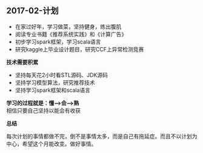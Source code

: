 ## 2017-02-计划 ##

+ 在家过好年，学习做菜，坚持健身，练出腹肌
+ 阅读专业书籍《推荐系统实践》和《计算广告》
+ 初步学习spark框架，学习scala语言
+ 研究kaggle上毕业设计题目，研究CCF上异常检测竞赛


**技术需要积累**  

+ 坚持每天花2小时看STL源码、JDK源码
+ 坚持学习模型算法，研究推荐技术
+ 坚持学习spark框架和scala语言

**学习的过程就是：懂——>会——>熟**  
相信只要自己坚持以能会有收获

**总结**  

每次计划的事情都做不完，倒不是事情太多，而是自己有拖延症。而且不以计划为中心，希望这个月能改变。做好事情。
